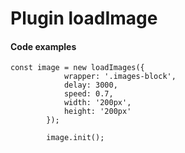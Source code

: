 # Plugin loadImage

#### Code examples
```
const image = new loadImages({
            wrapper: '.images-block',
            delay: 3000,
            speed: 0.7,
            width: '200px',
            height: '200px'
        });

        image.init();

```
